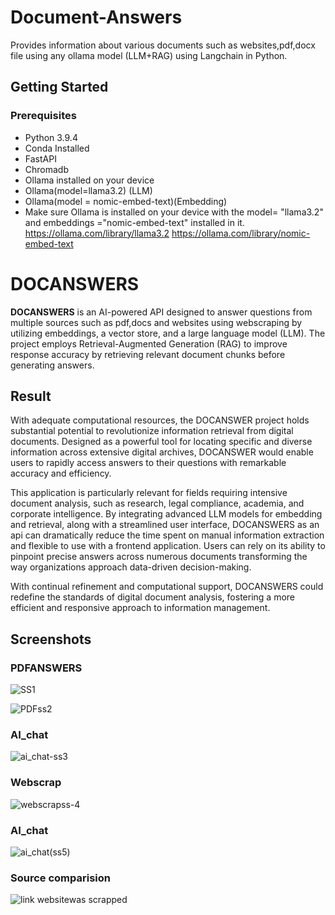 # Document-Answers
Provides information about various documents such as websites,pdf,docx file using any ollama model (LLM+RAG) using Langchain in Python.

## Getting Started

### Prerequisites

- Python 3.9.4
- Conda Installed 
- FastAPI
- Chromadb
- Ollama installed on your device 
- Ollama(model=llama3.2) (LLM)
- Ollama(model = nomic-embed-text)(Embedding)
- Make sure Ollama is installed on your device with the model= "llama3.2" and embeddings ="nomic-embed-text" installed in it.
  https://ollama.com/library/llama3.2
  https://ollama.com/library/nomic-embed-text

# DOCANSWERS
**DOCANSWERS** is an AI-powered API designed to answer questions from multiple sources such as pdf,docs and websites using webscraping by utilizing embeddings, a vector store, and a large language model (LLM). The project employs Retrieval-Augmented Generation (RAG) to improve response accuracy by retrieving relevant document chunks before generating answers.

## Result 
With adequate computational resources, the DOCANSWER project holds substantial potential to revolutionize information retrieval from digital documents. Designed as a powerful tool for locating specific and diverse information across extensive digital archives, DOCANSWER would enable users to rapidly access answers to their questions with remarkable accuracy and efficiency.

This application is particularly relevant for fields requiring intensive document analysis, such as research, legal compliance, academia, and corporate intelligence. By integrating advanced LLM models for embedding and retrieval, along with a streamlined user interface, DOCANSWERS as an api can dramatically reduce the time spent on manual information extraction and flexible to use with a frontend application. Users can rely on its ability to pinpoint precise answers across numerous documents transforming the way organizations approach data-driven decision-making.

With continual refinement and computational support, DOCANSWERS could redefine the standards of digital document analysis, fostering a more efficient and responsive approach to information management.

## Screenshots

### PDFANSWERS
![SS1](https://github.com/user-attachments/assets/e06829c7-f362-47b5-8854-8dfe2c073415)

![PDFss2](https://github.com/user-attachments/assets/18747443-efbb-42c9-a5d2-81b094d35acb)

### AI_chat
![ai_chat-ss3](https://github.com/user-attachments/assets/f749e4f4-4164-42af-a35e-c673327b4f10)


### Webscrap


![webscrapss-4](https://github.com/user-attachments/assets/aa1baab8-a088-4b75-8a73-65ac4d5016c1)


### AI_chat
![ai_chat(ss5)](https://github.com/user-attachments/assets/84acd00f-cd12-4c68-aa7f-2f709384010a)

### Source comparision 
![link websitewas scrapped](https://github.com/user-attachments/assets/24f4b8dc-3f5e-430f-a98a-d5c9f4b1472b)



